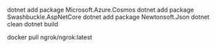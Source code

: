 dotnet add package Microsoft.Azure.Cosmos
dotnet add package Swashbuckle.AspNetCore
dotnet add package Newtonsoft.Json
dotnet clean
dotnet build

docker pull ngrok/ngrok:latest